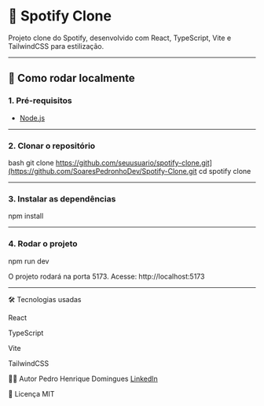 # 🎵 Spotify Clone

Projeto clone do Spotify, desenvolvido com React, TypeScript, Vite e TailwindCSS para estilização.

---

## 🚀 Como rodar localmente

### 1. Pré-requisitos

- [Node.js](https://nodejs.org/)

---

### 2. Clonar o repositório

bash
git clone https://github.com/seuusuario/spotify-clone.git](https://github.com/SoaresPedronhoDev/Spotify-Clone.git
cd spotify clone

---

### 3. Instalar as dependências

npm install

---

### 4. Rodar o projeto


npm run dev

O projeto rodará na porta 5173. Acesse: http://localhost:5173

----

🛠️ Tecnologias usadas

React

TypeScript

Vite

TailwindCSS

🙋‍♂️ Autor
Pedro Henrique Domingues
[LinkedIn](https://www.linkedin.com/in/pedro-henrique-domingues-109178326/)


📄 Licença
MIT

